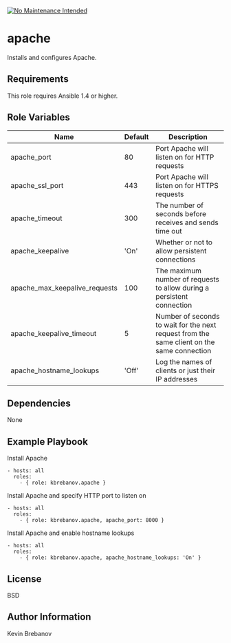 [![No Maintenance Intended](http://unmaintained.tech/badge.svg)](http://unmaintained.tech/)

apache
======

Installs and configures Apache.

Requirements
------------

This role requires Ansible 1.4 or higher.

Role Variables
--------------

| Name                          | Default | Description                                                                                |
|-------------------------------|---------|--------------------------------------------------------------------------------------------|
| apache_port                   | 80      | Port Apache will listen on for HTTP requests                                               |
| apache_ssl_port               | 443     | Port Apache will listen on for HTTPS requests                                              |
| apache_timeout                | 300     | The number of seconds before receives and sends time out                                   |
| apache_keepalive              | 'On'    | Whether or not to allow persistent connections                                             |
| apache_max_keepalive_requests | 100     | The maximum number of requests to allow during a persistent connection                     |
| apache_keepalive_timeout      | 5       | Number of seconds to wait for the next request from the same client on the same connection |
| apache_hostname_lookups       | 'Off'   | Log the names of clients or just their IP addresses                                        |

Dependencies
------------

None

Example Playbook
----------------

Install Apache
```
- hosts: all
  roles:
    - { role: kbrebanov.apache }
```

Install Apache and specify HTTP port to listen on
```
- hosts: all
  roles:
    - { role: kbrebanov.apache, apache_port: 8000 }
```

Install Apache and enable hostname lookups
```
- hosts: all
  roles:
    - { role: kbrebanov.apache, apache_hostname_lookups: 'On' }
```

License
-------

BSD

Author Information
------------------

Kevin Brebanov
